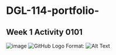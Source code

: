 # DGL-114-portfolio-
## Week 1 Activity 0101
<img src="C\Users\amarjit\Desktop\index.jpg"
alt="image"
/>
![GitHub Logo](C:\Users\amarjit\Desktop)
Format: ![Alt Text](url)

